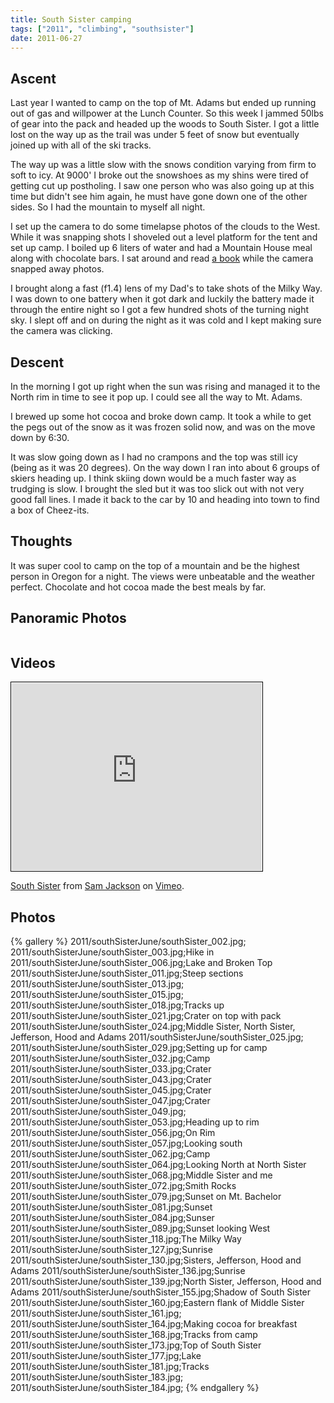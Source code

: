 ```yaml
---
title: South Sister camping
tags: ["2011", "climbing", "southsister"]
date: 2011-06-27
---
```


Ascent
------

Last year I wanted to camp on the top of Mt. Adams but ended up running out of gas and willpower at the Lunch Counter.  So this week I jammed 50lbs of gear into the pack and headed up the woods to South Sister.  I got a little lost on the way up as the trail was under 5 feet of snow but eventually joined up with all of the ski tracks.


The way up was a little slow with the snows condition varying from firm to soft to icy.  At 9000' I broke out the snowshoes as my shins were tired of getting cut up postholing.  I saw one person who was also going up at this time but didn't see him again, he must have gone down one of the other sides.  So I had the mountain to myself all night.

I set up the camera to do some timelapse photos of the clouds to the West.  While it was snapping shots I shoveled out a level platform for the tent and set up camp.  I boiled up 6 liters of water and had a Mountain House meal along with chocolate bars.  I sat around and read <a href="http://en.wikipedia.org/wiki/The_Ghost_Brigades">a book</a> while the camera snapped away photos.


I brought along a fast (f1.4) lens of my Dad's to take shots of the Milky Way.  I was down to one battery when it got dark and luckily the battery made it through the entire night so I got a few hundred shots of the turning night sky.  I slept off and on during the night as it was cold and I kept making sure the camera was clicking.

Descent
------

In the morning I got up right when the sun was rising and managed it to the North rim in time to see it pop up.  I could see all the way to Mt. Adams.

I brewed up some hot cocoa and broke down camp.  It took a while to get the pegs out of the snow as it was frozen solid now, and was on the move down by 6:30.

It was slow going down as I had no crampons and the top was still icy (being as it was 20 degrees).  On the way down I ran into about 6 groups of skiers heading up.  I think skiing down would be a much faster way as trudging is slow.  I brought the sled but it was too slick out with not very good fall lines.  I made it back to the car by 10 and heading into town to find a box of Cheez-its.


Thoughts
------
It was super cool to camp on the top of a mountain and be the highest person in Oregon for a night.  The views were unbeatable and the weather perfect.  Chocolate and hot cocoa made the best meals by far.

Panoramic Photos
------
<a href="http://willprogramforfood.com/photos/south-sister-spring-summit"><img src="http://willprogramforfood.com/photos/pics/panoramic/2011/southSister/thumb/southSister_pano2.jpg" alt="" class="photo"></a>

Videos
------
<iframe style="border: 1px solid black; padding: 1px;" src="http://player.vimeo.com/video/25604162?title=0&amp;byline=0&amp;portrait=0" width="400" height="300" frameborder="1"></iframe><p><a href="http://vimeo.com/25604162">South Sister</a> from <a href="http://vimeo.com/user213784">Sam Jackson</a> on <a href="http://vimeo.com">Vimeo</a>.</p>

Photos
------
{% gallery %} 
2011/southSisterJune/southSister_002.jpg;
2011/southSisterJune/southSister_003.jpg;Hike in
2011/southSisterJune/southSister_006.jpg;Lake and Broken Top
2011/southSisterJune/southSister_011.jpg;Steep sections
2011/southSisterJune/southSister_013.jpg;
2011/southSisterJune/southSister_015.jpg;
2011/southSisterJune/southSister_018.jpg;Tracks up
2011/southSisterJune/southSister_021.jpg;Crater on top with pack
2011/southSisterJune/southSister_024.jpg;Middle Sister, North Sister, Jefferson, Hood and Adams
2011/southSisterJune/southSister_025.jpg;
2011/southSisterJune/southSister_029.jpg;Setting up for camp
2011/southSisterJune/southSister_032.jpg;Camp
2011/southSisterJune/southSister_033.jpg;Crater
2011/southSisterJune/southSister_043.jpg;Crater
2011/southSisterJune/southSister_045.jpg;Crater
2011/southSisterJune/southSister_047.jpg;Crater
2011/southSisterJune/southSister_049.jpg;
2011/southSisterJune/southSister_053.jpg;Heading up to rim
2011/southSisterJune/southSister_056.jpg;On Rim
2011/southSisterJune/southSister_057.jpg;Looking south
2011/southSisterJune/southSister_062.jpg;Camp
2011/southSisterJune/southSister_064.jpg;Looking North at North Sister
2011/southSisterJune/southSister_068.jpg;Middle Sister and me
2011/southSisterJune/southSister_072.jpg;Smith Rocks
2011/southSisterJune/southSister_079.jpg;Sunset on Mt. Bachelor
2011/southSisterJune/southSister_081.jpg;Sunset
2011/southSisterJune/southSister_084.jpg;Sunser
2011/southSisterJune/southSister_089.jpg;Sunset looking West
2011/southSisterJune/southSister_118.jpg;The Milky Way
2011/southSisterJune/southSister_127.jpg;Sunrise
2011/southSisterJune/southSister_130.jpg;Sisters, Jefferson, Hood and Adams
2011/southSisterJune/southSister_136.jpg;Sunrise
2011/southSisterJune/southSister_139.jpg;North Sister, Jefferson, Hood and Adams
2011/southSisterJune/southSister_155.jpg;Shadow of South Sister
2011/southSisterJune/southSister_160.jpg;Eastern flank of Middle Sister
2011/southSisterJune/southSister_161.jpg;
2011/southSisterJune/southSister_164.jpg;Making cocoa for breakfast
2011/southSisterJune/southSister_168.jpg;Tracks from camp
2011/southSisterJune/southSister_173.jpg;Top of South Sister
2011/southSisterJune/southSister_177.jpg;Lake
2011/southSisterJune/southSister_181.jpg;Tracks
2011/southSisterJune/southSister_183.jpg;
2011/southSisterJune/southSister_184.jpg;
{% endgallery %}

